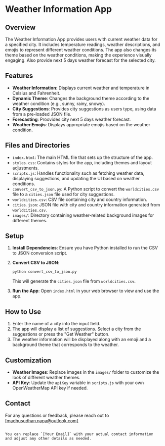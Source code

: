 # Weather Information App

## Overview

The Weather Information App provides users with current weather data for a specified city. It includes temperature readings, weather descriptions, and emojis to represent different weather conditions. The app also changes its theme based on the weather conditions, making the experience visually engaging. Also provide next  5 days weather forecast for the selected city.

## Features

- **Weather Information**: Displays current weather and temperature in Celsius and Fahrenheit.
- **Dynamic Theme**: Changes the background theme according to the weather condition (e.g., sunny, rainy, snowy).
- **City Suggestions**: Provides city suggestions as users type, using data from a pre-loaded JSON file.
- **Forecasting**: Proovides city next 5 days weather forecast.
- **Weather Emojis**: Displays appropriate emojis based on the weather condition.

## Files and Directories

- `index.html`: The main HTML file that sets up the structure of the app.
- `styles.css`: Contains styles for the app, including themes and layout adjustments.
- `scripts.js`: Handles functionality such as fetching weather data, displaying suggestions, and updating the UI based on weather conditions.
- `convert_csv_to_json.py`: A Python script to convert the `worldcities.csv` file to a `cities.json` file used for city suggestions.
- `worldcities.csv`: CSV file containing city and country information.
- `cities.json`: JSON file with city and country information generated from `worldcities.csv`.
- `images/`: Directory containing weather-related background images for different themes.

## Setup

1. **Install Dependencies**: Ensure you have Python installed to run the CSV to JSON conversion script.

2. **Convert CSV to JSON**:
   ```bash
   python convert_csv_to_json.py
   ```
   This will generate the `cities.json` file from `worldcities.csv`.

3. **Run the App**: Open `index.html` in your web browser to view and use the app.

## How to Use

1. Enter the name of a city into the input field.
2. The app will display a list of suggestions. Select a city from the suggestions or press the "Get Weather" button.
3. The weather information will be displayed along with an emoji and a background theme that corresponds to the weather.

## Customization

- **Weather Images**: Replace images in the `images/` folder to customize the look of different weather themes.
- **API Key**: Update the `apiKey` variable in `scripts.js` with your own OpenWeatherMap API key if needed.



## Contact

For any questions or feedback, please reach out to [madhusudhan.napa@outlook.com].
```

You can replace `[Your Email]` with your actual contact information and adjust any other details as needed.
